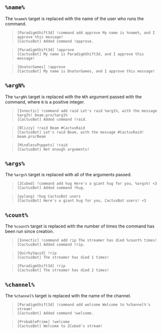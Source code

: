 ## `%name%`
The `%name%` target is replaced with the name of the user who runs the command.

>     [ParadigmShift3d] !command add approve My name is %name%, and I approve this message!
>     [CactusBot] Added command !approve.

>     [ParadigmShift3d] !approve
>     [CactusBot] My name is ParadigmShift3d, and I approve this message!

>     [DnatorGames] !approve
>     [CactusBot] My name is DnatorGames, and I approve this message!

## `%argN%`
The `%argN%` target is replaced with the `N`th argument passed with the command, where `N` is a positive integer.

>     [Innectic] !command add raid Let's raid %arg1%, with the message %arg2%! beam.pro/%arg1%
>     [CactusBot] Added command !raid.

>     [Blizzy] !raid Beam #CactusRaid
>     [CactusBot] Let's raid Beam, with the message #CactusRaid! beam.pro/Beam

>     [MindlessPuppets] !raid
>     [CactusBot] Not enough arguments!

## `%args%`
The `%args%` target is replaced with all of the arguments passed.

>     [2Cubed] !command add hug Here's a giant hug for you, %args%! <3
>     [CactusBot] Added command !hug.

>     [pylang] !hug CactusBot users
>     [CactusBot] Here's a giant hug for you, CactusBot users! <3

## `%count%`
The `%count%` target is replaced with the number of times the command has been run since creation.

>     [Innectic] !command add rip The streamer has died %count% times!
>     [CactusBot] Added command !rip.

>     [QuirkySquid] !rip
>     [CactusBot] The streamer has died 1 times!

>     [ParadigmShift3d] !rip
>     [CactusBot] The streamer has died 2 times!

## `%channel%`
The `%channel%` target is replaced with the name of the channel.

>     [ParadigmShift3d] !command add welcome Welcome to %channel%'s stream!
>     [CactusBot] Added command !welcome.

>     [ProbablePrime] !welcome
>     [CactusBot] Welcome to 2Cubed's stream!
